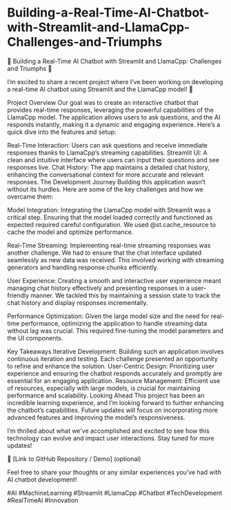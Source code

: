 # Building-a-Real-Time-AI-Chatbot-with-Streamlit-and-LlamaCpp-Challenges-and-Triumphs

🚀 Building a Real-Time AI Chatbot with Streamlit and LlamaCpp: Challenges and Triumphs 🤖

I’m excited to share a recent project where I’ve been working on developing a real-time AI chatbot using Streamlit and the LlamaCpp model! 🎉

Project Overview
Our goal was to create an interactive chatbot that provides real-time responses, leveraging the powerful capabilities of the LlamaCpp model. The application allows users to ask questions, and the AI responds instantly, making it a dynamic and engaging experience. Here’s a quick dive into the features and setup:

Real-Time Interaction: Users can ask questions and receive immediate responses thanks to LlamaCpp’s streaming capabilities.
Streamlit UI: A clean and intuitive interface where users can input their questions and see responses live.
Chat History: The app maintains a detailed chat history, enhancing the conversational context for more accurate and relevant responses.
The Development Journey
Building this application wasn’t without its hurdles. Here are some of the key challenges and how we overcame them:

Model Integration: Integrating the LlamaCpp model with Streamlit was a critical step. Ensuring that the model loaded correctly and functioned as expected required careful configuration. We used @st.cache_resource to cache the model and optimize performance.

Real-Time Streaming: Implementing real-time streaming responses was another challenge. We had to ensure that the chat interface updated seamlessly as new data was received. This involved working with streaming generators and handling response chunks efficiently.

User Experience: Creating a smooth and interactive user experience meant managing chat history effectively and presenting responses in a user-friendly manner. We tackled this by maintaining a session state to track the chat history and display responses incrementally.

Performance Optimization: Given the large model size and the need for real-time performance, optimizing the application to handle streaming data without lag was crucial. This required fine-tuning the model parameters and the UI components.

Key Takeaways
Iterative Development: Building such an application involves continuous iteration and testing. Each challenge presented an opportunity to refine and enhance the solution.
User-Centric Design: Prioritizing user experience and ensuring the chatbot responds accurately and promptly are essential for an engaging application.
Resource Management: Efficient use of resources, especially with large models, is crucial for maintaining performance and scalability.
Looking Ahead
This project has been an incredible learning experience, and I’m looking forward to further enhancing the chatbot’s capabilities. Future updates will focus on incorporating more advanced features and improving the model’s responsiveness.

I’m thrilled about what we’ve accomplished and excited to see how this technology can evolve and impact user interactions. Stay tuned for more updates!

🔗 [Link to GitHub Repository / Demo] (optional)

Feel free to share your thoughts or any similar experiences you’ve had with AI chatbot development!

#AI #MachineLearning #Streamlit #LlamaCpp #Chatbot #TechDevelopment #RealTimeAI #Innovation
